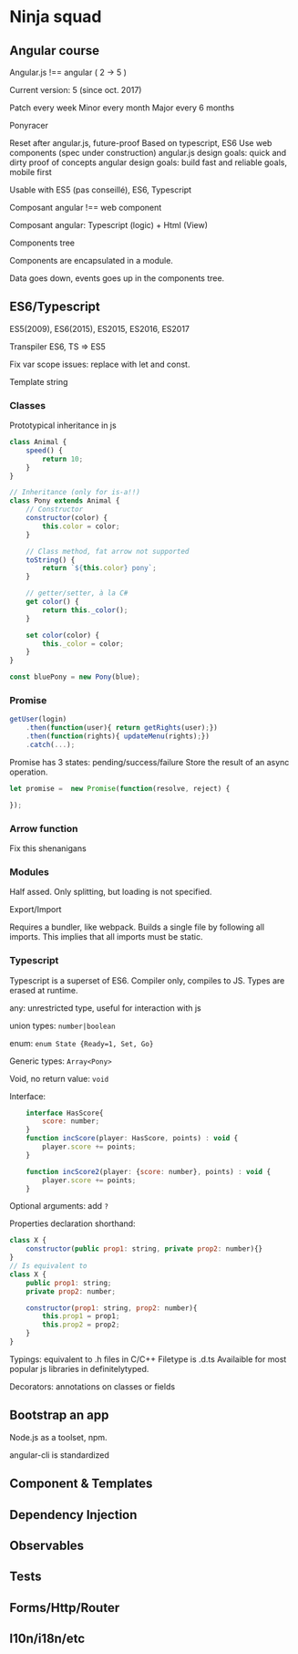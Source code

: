# Ninja squad

## Angular course

Angular.js !== angular ( 2 -> 5 )

Current version: 5 (since oct. 2017)

Patch every week
Minor every month
Major every 6 months

Ponyracer

Reset after angular.js, future-proof
Based on typescript, ES6
Use web components (spec under construction)
angular.js design goals: quick and dirty proof of concepts
angular design goals: build fast and reliable goals, mobile first

Usable with ES5 (pas conseillé), ES6, Typescript

Composant angular !== web component

Composant angular: Typescript (logic) + Html (View)

Components tree

Components are encapsulated in a module.

Data goes down, events goes up in the components tree.

## ES6/Typescript

ES5(2009), ES6(2015), ES2015, ES2016, ES2017

Transpiler ES6, TS => ES5

Fix var scope issues: replace with let and const.

Template string

### Classes

Prototypical inheritance in js

```javascript
class Animal {
    speed() {
        return 10;
    }
}

// Inheritance (only for is-a!!)
class Pony extends Animal {
    // Constructor
    constructor(color) {
        this.color = color;
    }

    // Class method, fat arrow not supported
    toString() {
        return `${this.color} pony`;
    }

    // getter/setter, à la C#
    get color() {
        return this._color();
    }

    set color(color) {
        this._color = color;
    }
}

const bluePony = new Pony(blue);
```

### Promise

```javascript
getUser(login)
    .then(function(user){ return getRights(user);})
    .then(function(rights){ updateMenu(rights);})
    .catch(...);
```

Promise has 3 states: pending/success/failure
Store the result of an async operation.

```javascript
let promise =  new Promise(function(resolve, reject) {

});
```

### Arrow function

Fix this shenanigans

### Modules

Half assed. Only splitting, but loading is not specified.

Export/Import

Requires a bundler, like webpack. Builds a single file by following all imports. This implies that all imports must be static.

### Typescript

Typescript is a superset of ES6.
Compiler only, compiles to JS. Types are erased at runtime.

any: unrestricted type, useful for interaction with js

union types: ```number|boolean```

enum: ```enum State {Ready=1, Set, Go}```

Generic types: ```Array<Pony>```

Void, no return value: ```void```

Interface:

```javascript
    interface HasScore{
        score: number;
    }
    function incScore(player: HasScore, points) : void {
        player.score += points;
    }

    function incScore2(player: {score: number}, points) : void {
        player.score += points;
    }
```

Optional arguments: add ```?```

Properties declaration shorthand:

```javascript
class X {
    constructor(public prop1: string, private prop2: number){}
}
// Is equivalent to
class X {
    public prop1: string;
    private prop2: number;

    constructor(prop1: string, prop2: number){
        this.prop1 = prop1;
        this.prop2 = prop2;
    }
}
```

Typings: equivalent to .h files in C/C++
Filetype is .d.ts
Availaible for most popular js libraries in definitelytyped.

Decorators: annotations on classes or fields

## Bootstrap an app

Node.js as a toolset, npm.

angular-cli is standardized


## Component & Templates

## Dependency Injection

## Observables

## Tests

## Forms/Http/Router

## l10n/i18n/etc
